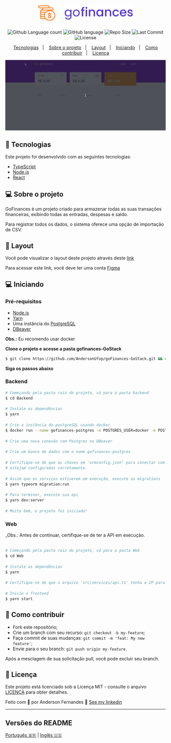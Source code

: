 <h1 align="center">
  <img alt="GoFinances" title="#goFinances" src="logo.svg" width="300px">
</h1>

<p align="center">
  <img alt="Github Language count" src="https://img.shields.io/github/languages/count/AndersonUfop/goFinances-GoStack?color=%235636D3">
  <img alt="GitHub language" src="https://img.shields.io/github/languages/top/AndersonUfop/goFinances-GoStack?color=%235636D3">
  <img alt="Repo Size" src="https://img.shields.io/github/repo-size/AndersonUfop/goFinances-goStack?color=%235636D3">
  <img alt="Last Commit" src="https://img.shields.io/github/last-commit/AndersonUfop/goFinances-goStack?color=blue">
  <img alt="License" src="https://img.shields.io/apm/l/vim-mode?color=blue">
</p>

<p align="center">
  <a href="#rocket-tecnologias">Tecnologias</a>&nbsp;&nbsp;&nbsp;|&nbsp;&nbsp;&nbsp;
  <a href="#-sobre-o-projeto">Sobre o projeto</a>&nbsp;&nbsp;&nbsp;|&nbsp;&nbsp;&nbsp;
  <a href="#-layout">Layout</a>&nbsp;&nbsp;&nbsp;|&nbsp;&nbsp;&nbsp;
  <a href="#-iniciando">Iniciando</a>&nbsp;&nbsp;&nbsp;|&nbsp;&nbsp;&nbsp;
  <a href="#-como-contribuir">Como contribuir</a>&nbsp;&nbsp;&nbsp;|&nbsp;&nbsp;&nbsp;
  <a href="#memo-licença">Licença</a>
</p>

<img alt="Layout" src="layout.gif">


## :rocket: Tecnologias

Este projeto foi desenvolvido com as seguintes tecnologias:

- [TypeScript](https://www.typescriptlang.org/docs/home.html)
- [Node.js](https://nodejs.org/en/)
- [React](https://reactjs.org)

## 💻 Sobre o projeto

GoFinances é um projeto criado para armazenar todas as suas transações financeiras, exibindo todas as entradas, despesas e saldo.

Para registrar todos os dados, o sistema oferece uma opção de importação de CSV.

## 🔖 Layout

Você pode visualizar o layout deste projeto através deste [link](https://www.figma.com/file/EgOhyj1Inz14dhWGVhRlhr/GoFinances?node-id=1%3A863)

Para acessar este link, você deve ter uma conta [Figma](https://www.figma.com/)


## 💻 Iniciando

### Pré-requisitos

- [Node.js](https://nodejs.org/en/)
- [Yarn](https://classic.yarnpkg.com/)
- Uma instância do [PostgreSQL](https://www.postgresql.org/)
- [DBeaver](https://dbeaver.io/)

**Obs.:** Eu recomendo usar docker

**Clone o projeto e acesse a pasta gofinances-GoStack**

```bash
$ git clone https://github.com/AndersonUfop/goFinances-GoStack.git && cd gofinances-GoStack
```

**Siga os passos abaixo**

### Backend

```bash
# Começando pela pasta raiz do projeto, vá para a pasta backend
$ cd Backend

# Instale as dependências
$ yarn

# Crie a instância do postgreSQL usando docker
$ docker run --name gofinances-postgres -e POSTGRES_USER=docker -e POSTGRES_PASSWORD=docker -p 5432:5432 -d postgres

# Crie uma nova conexão com Postgres no DBeaver

# Crie um banco de dados com o nome gofinances-postgres

# Certifique-se de que as chaves em 'ormconfig.json' para conectar com seu banco de dados,
# estejam configuradas corretamente.

# Assim que os serviços estiverem em execução, execute as migrations
$ yarn typeorm migration:run

# Para terminar, execute sua api
$ yarn dev:server

# Muito bem, o projeto foi iniciado!
```

### Web

_Obs.: Antes de continuar, certifique-se de ter a API em execução.

```bash

# Começando pela pasta raiz do projeto, vá para a pasta Web
$ cd Web

# Instale as dependências
$ yarn

# Certifique-se de que o arquivo 'src/services/api.ts' tenha o IP para sua API

# Inicie o frontend
$ yarn start

```


## 🤔 Como contribuir

- Fork este repositório;
- Crie um branch com seu recurso: `git checkout -b my-feature`;
- Faça commit de suas mudanças: `git commit -m 'feat: My new feature'`;
- Envie para o seu branch: `git push origin my-feature`.

Após a mesclagem de sua solicitação pull, você pode excluir seu branch.

## :memo: Licença
Este projeto está licenciado sob a Licença MIT - consulte o arquivo [LICENÇA](LICENSE) para obter detalhes.


Feito com 💜 por Anderson Fernandes 👋 [See my linkedin](https://www.linkedin.com/in/anderson-fernandes-8b5a50135/)

---

##  Versões do README

[Português 🇧🇷](./README.md)  |  [Inglês 🇺🇸](./README-en.md)
